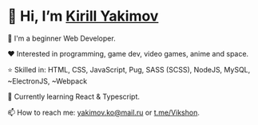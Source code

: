 # 👋 Hi, I’m [Kirill Yakimov](github.com/Vikshon)
👦 I'm a beginner Web Developer.

❤️ Interested in programming, game dev, video games, anime and space.

⭐ Skilled in: HTML, CSS, JavaScript, Pug, SASS (SCSS), NodeJS, MySQL, ~ElectronJS, ~Webpack

🌱 Currently learning React & Typescript.

📫 How to reach me: yakimov.ko@mail.ru or [t.me/Vikshon](https://t.me/Vikshon).

<!---
Vikshon/Vikshon is a ✨ special ✨ repository because its `README.md` (this file) appears on your GitHub profile.
You can click the Preview link to take a look at your changes.
--->
